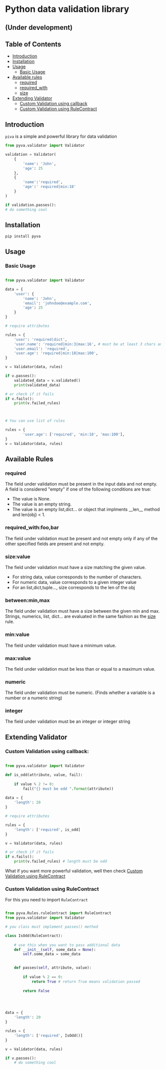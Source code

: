 # Python data validation library
## (Under development)


## Table of Contents

- [Introduction](#introduction)
- [Installation](#installation)
- [Usage](#usage)
    - [Basic Usage](#basic-usage)
- [Available rules](#available-rules)
  - [required](#required)
  - [required_with](#required_with)
  - [size](#size)
- [Extending Validator](#extending-validator)
  - [Custom Validation using callback](#custom-validation-using-callback)
  - [Custom Validation using RuleContract](#custom-validation-using-rulecontract)
    

## Introduction

`piva` is a simple and powerful library for data validation

```python
from pyva.validator import Validator

validation = Validator(
    {
        'name': 'John',
        'age': 25
    },
    {
        'name':'required',
        'age':' required|min:18'
    }
)

if validation.passes():
# do something cool

```

## Installation

```pip install pyva```


## Usage

### Basic Usage

```python

from pyva.validator import Validator

data = {
    'user': {
        'name': 'John',
        'email': 'johndoe@example.com',
        'age': 25
    }
}

# require attributes

rules = {
    'user': 'required|dict',
    'user.name': 'required|min:3|max:16', # must be at least 3 chars and not more than 16 (16 included )
    'user.email': 'required',
    'user.age': 'required|min:18|max:100',
}

v = Validator(data, rules)

if v.passes():
    validated_data = v.validated()
    print(validated_data)

# or check if it fails
if v.fails():
    print(v.failed_rules)



# You can use list of rules

rules = {
        'user.age': ['required', 'min:18', 'max:100'],
}
v = Validator(data, rules)

```

## Available Rules

### required

The field under validation must be present in the input data and not empty. A field is considered "empty" if one of the following conditions are true:

* The value is None.
* The value is an empty string.
* The value is an empty list,dict... or object that implments \_\_len\_\_ method and len(obj) < 1.

### required_with:foo,bar

The field under validation must be present and not empty only if any of the other specified fields are present and not empty.

### size:value

The field under validation must have a size matching the given value. 
* For string data, value corresponds to the number of characters. 
* For numeric data, value corresponds to a given integer value
* For an list,dict,tuple..., size corresponds to the len of the obj


### between:min,max

The field under validation must have a size between the given min and max.
Strings, numerics, list, dict... are evaluated in the same fashion as the [size](#sizevalue) rule.


### min:value

The field under validation must have a minimum value. 

### max:value 

The field under validation must be less than or equal to a maximum value.


### numeric

The field under validation must be numeric.
(Finds whether a variable is a number or a numeric string)

### integer 

The field under validation must be an integer or integer string

## Extending Validator

### Custom Validation using callback:

```python

from pyva.validator import Validator

def is_odd(attribute, value, fail):
    
    if value % 2 != 0:
        fail("{} must be odd ".format(attribute))
        
data = {
    'length': 20
}

# require attributes

rules = {
    'length': ['required', is_odd] 
}

v = Validator(data, rules)

# or check if it fails
if v.fails():
    print(v.failed_rules) # length must be odd

```

What if you want more powerful validation, well then check [Custom Validation using RuleContract](#custom-validation-using-ruleContract)


### Custom Validation using RuleContract

For this you need to import `RuleContract`


```python

from pyva.Rules.ruleContract import RuleContract
from pyva.validator import Validator

# you class must implement passes() method

class IsOdd(RuleContract):
    
    # use this when you want to pass additional data
    def __init__(self, some_data = None):
        self.some_data = some_data
        

    def passes(self, attribute, value):
        
        if value % 2 == 0:
            return True # return True means validation passed
        
        return False    




data = {
    'length': 20
}

rules = {
    'length': ['required', IsOdd()] 
}

v = Validator(data, rules)

if v.passes():
    # do something cool

```

